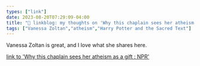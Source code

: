 ```yaml
---
types: ["link"]
date: 2023-08-20T07:29:09-04:00
title: "🔗 linkblog: my thoughts on 'Why this chaplain sees her atheism as a gift : NPR'"
tags: ["Vanessa Zoltan","atheism","Harry Potter and the Sacred Text"]
---
```

Vanessa Zoltan is great, and I love what she shares here.  
 

[link to 'Why this chaplain sees her atheism as a gift : NPR'](https://www.npr.org/2023/08/20/1194628971/religion-atheism-chaplin)
